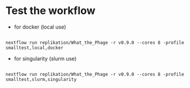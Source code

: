 # Test the workflow


* for docker (local use)
```shell

nextflow run replikation/What_the_Phage -r v0.9.0 --cores 8 -profile smalltest,local,docker
```
* for singularity (slurm use)
```shell

nextflow run replikation/What_the_Phage -r v0.9.0 --cores 8 -profile smalltest,slurm,singularity
```
